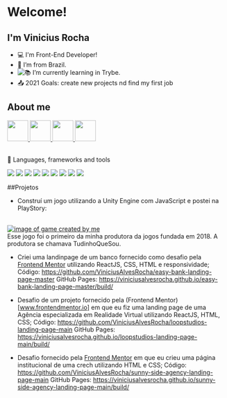 # Welcome!

## I'm Vinicius Rocha
- :computer: I'm Front-End Developer!
- :house_with_garden: I’m from Brazil.
- :books: I’m currently learning in Trybe. <img src="https://global-uploads.webflow.com/5fba98ad987231cf0efa3d58/5fba9c9a93a2e77624258d49_Logo.svg" style="float: left"/>
- :outbox_tray: 2021 Goals: create new projects nd find my first job

## About me
<a href="https://www.linkedin.com/in/vinicius-rocha-developer/" target="_blank">
  <img src="https://i.ibb.co/Kx2GSrT/linkedin.png" width="48px" height="48px">
</a>
<a href="https://github.com/ViniciusAlvesRocha" target="_blank">
  <img src="https://cdn.iconscout.com/icon/free/png-256/github-108-438008.png" width="48px" height="48px">
</a> 
<a href="https://www.instagram.com/rochavini1/" target="_blank">
  <img src="https://cdn.icon-icons.com/icons2/1211/PNG/512/1491579602-yumminkysocialmedia36_83067.png" width="48px" height="48px">
</a> 
<a href="https://www.facebook.com/viniciusalvesdarochatop" target="_blank">
  <img src="https://i.ibb.co/zmYNW4p/facebook.png" width="48px" height="48px">
</a> 

<br />
<br />

:rocket: Languages, frameworks and tools

<img src="https://img.shields.io/badge/HTML5-E34F26?style=for-the-badge&logo=html5&logoColor=white" /> <img src="https://img.shields.io/badge/CSS3-1572B6?style=for-the-badge&logo=css3&logoColor=white" /> <img src="https://img.shields.io/badge/JavaScript-F7DF1E?style=for-the-badge&logo=javascript&logoColor=black" /> <img src="https://img.shields.io/badge/React_Native-20232A?style=for-the-badge&logo=react&logoColor=61DAFB" /> <img src="https://img.shields.io/badge/MongoDB-4EA94B?style=for-the-badge&logo=mongodb&logoColor=white" /> <img src="https://img.shields.io/badge/Node.js-43853D?style=for-the-badge&logo=node.js&logoColor=white"/> <img src="https://img.shields.io/badge/Express.js-404D59?style=for-the-badge" /> <img src="https://img.shields.io/badge/React-20232A?style=for-the-badge&logo=react&logoColor=61DAFB" /> <img src="https://img.shields.io/badge/Python-14354C?style=for-the-badge&logo=python&logoColor=white" /> 

##Projetos

- Construí um jogo utilizando a Unity Engine com JavaScript e postei na PlayStory:
<br />
<a href="https://play.google.com/store/apps/details?id=com.TudinhoQueSou.PenguinRunner"><img src="https://play-lh.googleusercontent.com/wAW-FRArW7pwufbrAiJ1252n1tbmdMo-Zs0Z4aHHB91KJWgZ36LUJYht76lhNPjSSEuY=s180-rw" alt="image of game created by me" /></a>
<br />
Esse jogo foi o primeiro da minha produtora da jogos fundada em 2018. A produtora se chamava TudinhoQueSou.

- Criei uma landinpage de um banco fornecido como desafio pela [Frontend Mentor](www.frontendmentor.io) utilizando ReactJS, CSS, HTML e responsividade;
Código: https://github.com/ViniciusAlvesRocha/easy-bank-landing-page-master
GitHub Pages: https://viniciusalvesrocha.github.io/easy-bank-landing-page-master/build/

- Desafio de um projeto fornecido pela (Frontend Mentor)[www.frontendmentor.io] em que eu fiz uma landing page de uma Agência especializada em Realidade Virtual utilizando ReactJS, HTML, CSS;
Código: https://github.com/ViniciusAlvesRocha/loopstudios-landing-page-main
GitHub Pages: https://viniciusalvesrocha.github.io/loopstudios-landing-page-main/build/

- Desafio fornecido pela [Frontend Mentor](www.frontendmentor.io) em que eu crieu uma página institucional de uma crech utilizando HTML e CSS;
Código: https://github.com/ViniciusAlvesRocha/sunny-side-agency-landing-page-main
GitHub Pages: https://viniciusalvesrocha.github.io/sunny-side-agency-landing-page-main/build/
